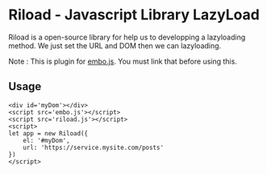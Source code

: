 # Riload - Javascript Library LazyLoad

Riload is a open-source library for help us to developping a lazyloading method. We just set the URL and DOM then we can lazyloading.

Note : This is plugin for [embo.js](https://github.com/haloriyan/embo "EmboJs"). You must link that before using this.

## Usage
```
<div id='myDom'></div>
<script src='embo.js'></script>
<script src='riload.js'></script>
<script>
let app = new Riload({
	el: '#myDom',
	url: 'https://service.mysite.com/posts'
})
</script>
```